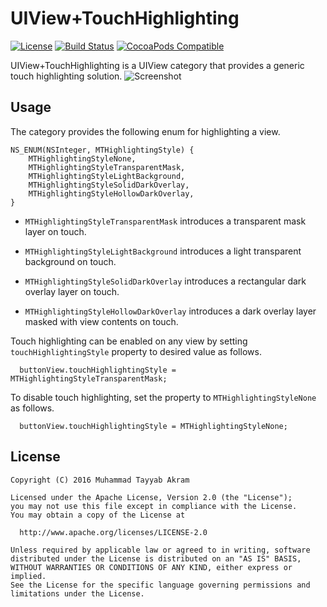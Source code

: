 # UIView+TouchHighlighting

[![License](https://img.shields.io/badge/License-Apache%202.0-blue.svg)](https://opensource.org/licenses/Apache-2.0)
[![Build Status](https://travis-ci.org/mta452/UIView-TouchHighlighting.svg)](https://travis-ci.org/mta452/UIView-TouchHighlighting)
[![CocoaPods Compatible](https://img.shields.io/cocoapods/v/UIView+TouchHighlighting.svg)](http://cocoadocs.org/docsets/UIView+TouchHighlighting)

UIView+TouchHighlighting is a UIView category that provides a generic touch highlighting solution.
![Screenshot](https://github.com/mta452/UIView-TouchHighlighting/blob/master/SCREENSHOT.png)

## Usage
The category provides the following enum for highlighting a view.
```
NS_ENUM(NSInteger, MTHighlightingStyle) {
    MTHighlightingStyleNone,
    MTHighlightingStyleTransparentMask,
    MTHighlightingStyleLightBackground,
    MTHighlightingStyleSolidDarkOverlay,
    MTHighlightingStyleHollowDarkOverlay,
}
```

* `MTHighlightingStyleTransparentMask` introduces a transparent mask layer on touch.

* `MTHighlightingStyleLightBackground` introduces a light transparent background on touch.

* `MTHighlightingStyleSolidDarkOverlay` introduces a rectangular dark overlay layer on touch.

* `MTHighlightingStyleHollowDarkOverlay` introduces a dark overlay layer masked with view contents on touch.


Touch highlighting can be enabled on any view by setting `touchHighlightingStyle` property to desired value as follows.
```
  buttonView.touchHighlightingStyle = MTHighlightingStyleTransparentMask;
```


To disable touch highlighting, set the property to `MTHighlightingStyleNone` as follows.
```
  buttonView.touchHighlightingStyle = MTHighlightingStyleNone;
```

## License
```
Copyright (C) 2016 Muhammad Tayyab Akram

Licensed under the Apache License, Version 2.0 (the "License");
you may not use this file except in compliance with the License.
You may obtain a copy of the License at

  http://www.apache.org/licenses/LICENSE-2.0

Unless required by applicable law or agreed to in writing, software
distributed under the License is distributed on an "AS IS" BASIS,
WITHOUT WARRANTIES OR CONDITIONS OF ANY KIND, either express or implied.
See the License for the specific language governing permissions and
limitations under the License.
```
